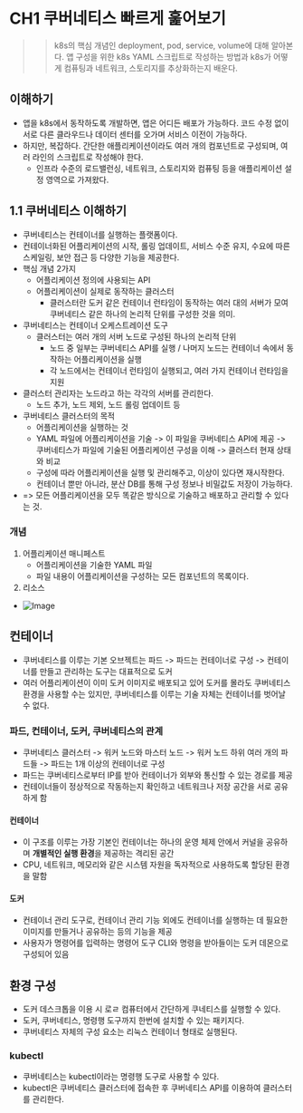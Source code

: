 # CH1 쿠버네티스 빠르게 훑어보기

>> k8s의 핵심 개념인 deployment, pod, service, volume에 대해 알아본다. 앱 구성을 위한 k8s YAML 스크립트로 작성하는 방법과 k8s가 어떻게 컴퓨팅과 네트워크, 스토리지를 추상화하는지 배운다.

## 이해하기
- 앱을 k8s에서 동작하도록 개발하면, 앱은 어디든 배포가 가능하다. 코드 수정 없이 서로 다른 클라우드나 데이터 센터를 오가며 서비스 이전이 가능하다.
- 하지만, 복잡하다. 간단한 애플리케이션이라도 여러 개의 컴포넌트로 구성되며, 여러 라인의 스크립트로 작성해야 한다.
  - 인프라 수준의 로드밸런싱, 네트워크, 스토리지와 컴퓨팅 등을 애플리케이션 설정 영역으로 가져왔다.

## 1.1 쿠버네티스 이해하기
- 쿠버네티스는 컨테이너를 실행하는 플랫폼이다.
- 컨테이너화된 어플리케이션의 시작, 롤링 업데이트, 서비스 수준 유지, 수요에 따른 스케일링, 보안 접근 등 다양한 기능을 제공한다.
- 핵심 개념 2가지
  - 어플리케이션 정의에 사용되는 API
  - 어플리케이션이 실제로 동작하는 클러스터
    - 클러스터란 도커 같은 컨테이너 런타임이 동작하는 여러 대의 서버가 모여 쿠버네티스 같은 하나의 논리적 단위를 구성한 것을 의미.
- 쿠버네티스는 컨테이너 오케스트레이션 도구
  - 클러스터는 여러 개의 서버 노드로 구성된 하나의 논리적 단위
    - 노드 중 일부는 쿠버네티스 API를 실행 / 나머지 노드는 컨테이너 속에서 동작하는 어플리케이션을 실행
    - 각 노드에서는 컨테이너 런타임이 실행되고, 여러 가지 컨테이너 런타임을 지원
- 클러스터 관리자는 노드라고 하는 각각의 서버를 관리한다.
  - 노드 추가, 노드 제외, 노드 롤링 업데이트 등
- 쿠버네티스 클러스터의 목적
  - 어플리케이션을 실행하는 것
  - YAML 파일에 어플리케이션을 기술 -> 이 파일을 쿠버네티스 API에 제공 -> 쿠버네티스가 파일에 기술된 어플리케이션 구성을 이해 -> 클러스터 현재 상태와 비교
  - 구성에 따라 어플리케이션을 실행 및 관리해주고, 이상이 있다면 재시작한다.
  - 컨테이너 뿐만 아니라, 분산 DB를 통해 구성 정보나 비밀값도 저장이 가능하다.
- => 모든 어플리케이션을 모두 똑같은 방식으로 기술하고 배포하고 관리할 수 있다는 것.

### 개념
1. 어플리케이션 매니페스트
   - 어플리케이션을 기술한 YAML 파일
   - 파일 내용이 어플리케이션을 구성하는 모든 컴포넌트의 목록이다.
2. 리소스
- ![Image](https://github.com/user-attachments/assets/f627cfcc-67e1-4858-b04a-55fe3c6adc2d)


## 컨테이너
- 쿠버네티스를 이루는 기본 오브젝트는 파드 -> 파드는 컨테이너로 구성 -> 컨테이너를 만들고 관리하는 도구는 대표적으로 도커
- 여러 어플리케이션이 이미 도커 이미지로 배포되고 있어 도커를 몰라도 쿠버네티스 환경을 사용할 수는 있지만, 쿠버네티스를 이루는 기술 자체는 컨테이너를 벗어날 수 없다.

### 파드, 컨테이너, 도커, 쿠버네티스의 관계
- 쿠버네티스 클러스터 -> 워커 노드와 마스터 노드 -> 워커 노드 하위 여러 개의 파드들 -> 파드는 1개 이상의 컨테이너로 구성
- 파드는 쿠버네티스로부터 IP를 받아 컨테이너가 외부와 통신할 수 있는 경로를 제공
- 컨테이너들이 정상적으로 작동하는지 확인하고 네트워크나 저장 공간을 서로 공유하게 함

#### 컨테이너
- 이 구조를 이루는 가장 기본인 컨테이너는 하나의 운영 체제 안에서 커널을 공유하며 **개별적인 실행 환경**을 제공하는 격리된 공간
- CPU, 네트워크, 메모리와 같은 시스템 자원을 독자적으로 사용하도록 할당된 환경을 말함

#### 도커
- 컨테이너 관리 도구로, 컨테이너 관리 기능 외에도 컨테이너를 실행하는 데 필요한 이미지를 만들거나 공유하는 등의 기능을 제공
- 사용자가 명령어를 입력하는 명령어 도구 CLI와 명령을 받아들이는 도커 데몬으로 구성되어 있음


## 환경 구성
- 도커 데스크톱을 이용 시 로ㄹ 컴퓨터에서 간단하게 쿠네티스를 실행할 수 있다.
- 도커, 쿠버네티스, 명령행 도구까지 한번에 설치할 수 있는 패키지다.
- 쿠버네티스 자체의 구성 요소는 리눅스 컨테이너 형태로 실행된다.

### kubectl
- 쿠버네티스는 kubectl이라는 명령행 도구로 사용할 수 있다.
- kubectl은 쿠버네티스 클러스터에 접속한 후 쿠버네티스 API를 이용하여 클러스터를 관리한다.